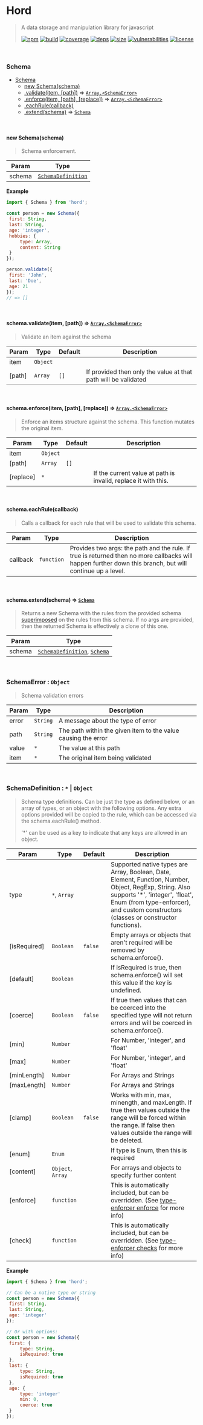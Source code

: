 # Hord

> A data storage and manipulation library for javascript
>
> [![npm][npm]][npm-url]
[![build][build]][build-url]
[![coverage][coverage]][coverage-url]
[![deps][deps]][deps-url]
[![size][size]][size-url]
[![vulnerabilities][vulnerabilities]][vulnerabilities-url]
[![license][license]][license-url]


<br><a name="Schema"></a>

### Schema

* [Schema](#Schema)
    * [new Schema(schema)](#new_Schema_new)
    * [.validate(item, [path])](#Schema+validate) ⇒ [<code>Array.&lt;SchemaError&gt;</code>](#SchemaError)
    * [.enforce(item, [path], [replace])](#Schema+enforce) ⇒ [<code>Array.&lt;SchemaError&gt;</code>](#SchemaError)
    * [.eachRule(callback)](#Schema+eachRule)
    * [.extend(schema)](#Schema+extend) ⇒ [<code>Schema</code>](#Schema)


<br><a name="new_Schema_new"></a>

#### new Schema(schema)
> Schema enforcement.


| Param | Type |
| --- | --- |
| schema | [<code>SchemaDefinition</code>](#SchemaDefinition) | 

**Example**  
``` javascriptimport { Schema } from 'hord';const person = new Schema({ first: String, last: String, age: 'integer', hobbies: {     type: Array,     content: String }});person.validate({ first: 'John', last: 'Doe', age: 21});// => []```

<br><a name="Schema+validate"></a>

#### schema.validate(item, [path]) ⇒ [<code>Array.&lt;SchemaError&gt;</code>](#SchemaError)
> Validate an item against the schema


| Param | Type | Default | Description |
| --- | --- | --- | --- |
| item | <code>Object</code> |  |  |
| [path] | <code>Array</code> | <code>[]</code> | If provided then only the value at that path will be validated |


<br><a name="Schema+enforce"></a>

#### schema.enforce(item, [path], [replace]) ⇒ [<code>Array.&lt;SchemaError&gt;</code>](#SchemaError)
> Enforce an items structure against the schema. This function mutates the original item.


| Param | Type | Default | Description |
| --- | --- | --- | --- |
| item | <code>Object</code> |  |  |
| [path] | <code>Array</code> | <code>[]</code> |  |
| [replace] | <code>\*</code> |  | If the current value at path is invalid, replace it with this. |


<br><a name="Schema+eachRule"></a>

#### schema.eachRule(callback)
> Calls a callback for each rule that will be used to validate this schema.


| Param | Type | Description |
| --- | --- | --- |
| callback | <code>function</code> | Provides two args: the path and the rule. If true is returned then no more callbacks will happen further down this branch, but will continue up a level. |


<br><a name="Schema+extend"></a>

#### schema.extend(schema) ⇒ [<code>Schema</code>](#Schema)
> Returns a new Schema with the rules from the provided schema [superimposed](https://github.com/DarrenPaulWright/object-agent/blob/master/docs/superimpose.md) on the rules from this schema. If no args are provided, then the returned Schema is effectively a clone of this one.


| Param | Type |
| --- | --- |
| schema | [<code>SchemaDefinition</code>](#SchemaDefinition), [<code>Schema</code>](#Schema) | 


<br><a name="SchemaError"></a>

### SchemaError : <code>Object</code>
> Schema validation errors


| Param | Type | Description |
| --- | --- | --- |
| error | <code>String</code> | A message about the type of error |
| path | <code>String</code> | The path within the given item to the value causing the error |
| value | <code>\*</code> | The value at this path |
| item | <code>\*</code> | The original item being validated |


<br><a name="SchemaDefinition"></a>

### SchemaDefinition : <code>\*</code> \| <code>Object</code>
> Schema type definitions. Can be just the type as defined below, or an array of types, or an object with the following options. Any extra options provided will be copied to the rule, which can be accessed via the schema.eachRule() method.> > '*' can be used as a key to indicate that any keys are allowed in an object.


| Param | Type | Default | Description |
| --- | --- | --- | --- |
| type | <code>\*</code>, <code>Array</code> |  | Supported native types are Array, Boolean, Date, Element, Function, Number, Object, RegExp, String. Also supports '*', 'integer', 'float', Enum (from type-enforcer), and custom constructors (classes or constructor functions). |
| [isRequired] | <code>Boolean</code> | <code>false</code> | Empty arrays or objects that aren't required will be removed by schema.enforce(). |
| [default] | <code>Boolean</code> |  | If isRequired is true, then schema.enforce() will set this value if the key is undefined. |
| [coerce] | <code>Boolean</code> | <code>false</code> | If true then values that can be coerced into the specified type will not return errors and will be coerced in schema.enforce(). |
| [min] | <code>Number</code> |  | For Number, 'integer', and 'float' |
| [max] | <code>Number</code> |  | For Number, 'integer', and 'float' |
| [minLength] | <code>Number</code> |  | For Arrays and Strings |
| [maxLength] | <code>Number</code> |  | For Arrays and Strings |
| [clamp] | <code>Boolean</code> | <code>false</code> | Works with min, max, minength, and maxLength. If true then values outside the range will be forced within the range. If false then values outside the range will be deleted. |
| [enum] | <code>Enum</code> |  | If type is Enum, then this is required |
| [content] | <code>Object</code>, <code>Array</code> |  | For arrays and objects to specify further content |
| [enforce] | <code>function</code> |  | This is automatically included, but can be overridden. (See [type-enforcer enforce](https://github.com/DarrenPaulWright/type-enforcer/blob/HEAD/docs/enforce.md) for more info) |
| [check] | <code>function</code> |  | This is automatically included, but can be overridden. (See [type-enforcer checks](https://github.com/DarrenPaulWright/type-enforcer/blob/HEAD/docs/checks.md) for more info) |

**Example**  
``` javascriptimport { Schema } from 'hord';// Can be a native type or stringconst person = new Schema({ first: String, last: String, age: 'integer'});// Or with options:const person = new Schema({ first: {     type: String,     isRequired: true }, last: {     type: String,     isRequired: true }, age: {     type: 'integer'     min: 0,     coerce: true }});```

[npm]: https://img.shields.io/npm/v/hord.svg
[npm-url]: https://npmjs.com/package/hord
[build]: https://travis-ci.org/DarrenPaulWright/hord.svg?branch&#x3D;master
[build-url]: https://travis-ci.org/DarrenPaulWright/hord
[coverage]: https://coveralls.io/repos/github/DarrenPaulWright/hord/badge.svg?branch&#x3D;master
[coverage-url]: https://coveralls.io/github/DarrenPaulWright/hord?branch&#x3D;master
[deps]: https://david-dm.org/darrenpaulwright/hord.svg
[deps-url]: https://david-dm.org/darrenpaulwright/hord
[size]: https://packagephobia.now.sh/badge?p&#x3D;hord
[size-url]: https://packagephobia.now.sh/result?p&#x3D;hord
[vulnerabilities]: https://snyk.io/test/github/DarrenPaulWright/hord/badge.svg?targetFile&#x3D;package.json
[vulnerabilities-url]: https://snyk.io/test/github/DarrenPaulWright/hord?targetFile&#x3D;package.json
[license]: https://img.shields.io/github/license/DarrenPaulWright/hord.svg
[license-url]: https://npmjs.com/package/hord/LICENSE.md
